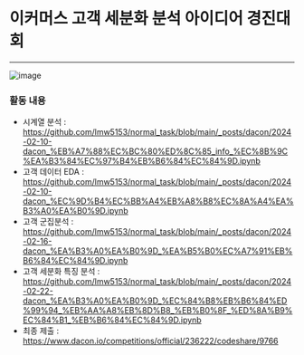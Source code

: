
# 이커머스 고객 세분화 분석 아이디어 경진대회
---
![image](https://github.com/user-attachments/assets/4e534bb6-3447-4fc5-a8ec-4f0d0b0c27d7)

### 활동 내용
- 시계열 분석 : https://github.com/lmw5153/normal_task/blob/main/_posts/dacon/2024-02-10-dacon_%EB%A7%88%EC%BC%80%ED%8C%85_info_%EC%8B%9C%EA%B3%84%EC%97%B4%EB%B6%84%EC%84%9D.ipynb
- 고객 데이터 EDA : https://github.com/lmw5153/normal_task/blob/main/_posts/dacon/2024-02-10-dacon_%EC%9D%B4%EC%BB%A4%EB%A8%B8%EC%8A%A4%EA%B3%A0%EA%B0%9D.ipynb
- 고객 군집분석 : https://github.com/lmw5153/normal_task/blob/main/_posts/dacon/2024-02-16-dacon_%EA%B3%A0%EA%B0%9D_%EA%B5%B0%EC%A7%91%EB%B6%84%EC%84%9D.ipynb
- 고객 세분화 특징 분석 : https://github.com/lmw5153/normal_task/blob/main/_posts/dacon/2024-02-22-dacon_%EA%B3%A0%EA%B0%9D_%EC%84%B8%EB%B6%84%ED%99%94_%EB%AA%A8%EB%8D%B8_%EB%B0%8F_%ED%8A%B9%EC%84%B1_%EB%B6%84%EC%84%9D.ipynb
- 최종 제출 : https://www.dacon.io/competitions/official/236222/codeshare/9766
